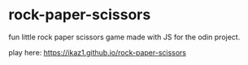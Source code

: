 # rock-paper-scissors
fun little rock paper scissors game made with JS for the odin project.

play here: https://ikaz1.github.io/rock-paper-scissors

